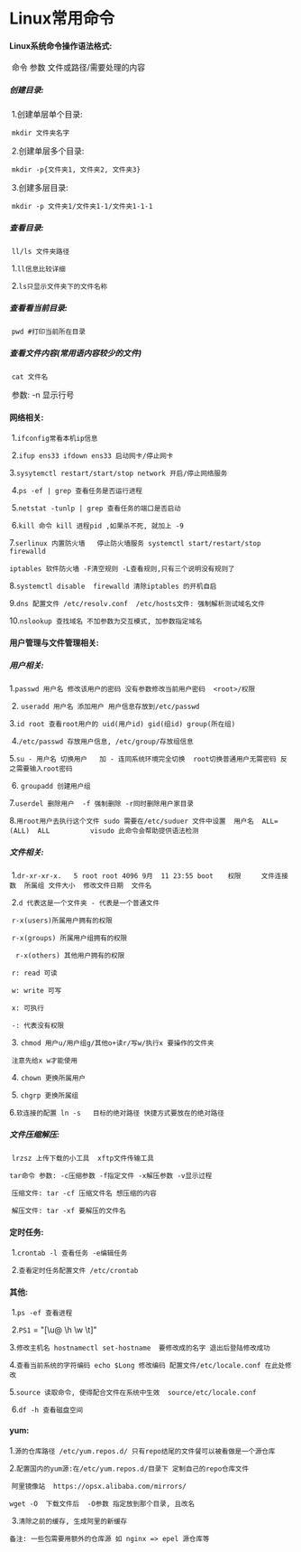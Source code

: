 # Linux常用命令

#### Linux系统命令操作语法格式:

​	命令  参数  文件或路径/需要处理的内容

##### 创建目录:

​	1.创建单层单个目录:

​		`mkdir 文件夹名字`

​	2.创建单层多个目录:

​		`mkdir -p{文件夹1, 文件夹2, 文件夹3}`

​	3.创建多层目录:

​		`mkdir -p 文件夹1/文件夹1-1/文件夹1-1-1`	

##### 查看目录:

​	`ll/ls 文件夹路径 `

​	1.`ll信息比较详细` 

​	2.`ls只显示文件夹下的文件名称`

##### 查看看当前目录:

​	`pwd #打印当前所在目录`  

##### 查看文件内容(常用语内容较少的文件)

​	`cat 文件名`

​	参数: -n 显示行号



#### 网络相关:

​	1.`ifconfig常看本机ip信息`	

​	2.`ifup ens33 ifdown ens33 启动网卡/停止网卡`

​	3.`sysytemctl restart/start/stop network 开启/停止网络服务`

​	4.`ps -ef | grep 查看任务是否运行进程`

​	5.`netstat -tunlp | grep 查看任务的端口是否启动`

​	6.`kill 命令 kill 进程pid ,如果杀不死, 就加上 -9 `

​	7.`serlinux 内置防火墙   停止防火墙服务 systemctl start/restart/stop firewalld ` 

​	    `iptables 软件防火墙 -F清空规则 -L查看规则,只有三个说明没有规则了`

​	8.`systemctl disable  firewalld 清除iptables 的开机自启`

​	9.`dns 配置文件 /etc/resolv.conf  /etc/hosts文件: 强制解析测试域名文件`

​	10.`nslookup 查找域名 不加参数为交互模式, 加参数指定域名`

#### 用户管理与文件管理相关:

##### 用户相关:

​	1.`passwd 用户名 修改该用户的密码 没有参数修改当前用户密码  <root>/权限`

​	2.  `useradd 用户名 添加用户 用户信息存放到/etc/passwd `

​	3.`id root 查看root用户的 uid(用户id) gid(组id) group(所在组)`

​	4.`/etc/passwd 存放用户信息, /etc/group/存放组信息`

​	5.`su - 用户名 切换用户   加 - 连同系统环境完全切换  root切换普通用户无需密码 反之需要输入root密码`

​	6.  `groupadd 创建用户组`

​	7.`userdel 删除用户  -f 强制删除 -r同时删除用户家目录 `

​	8.`用root用户去执行这个文件 sudo 需要在/etc/suduer 文件中设置  用户名  ALL=(ALL)  ALL          visudo 此命令会帮助提供语法检测`  

##### 文件相关:

​	1.` dr-xr-xr-x.   5 root root 4096 9月  11 23:55 boot ` 
   	 `   权限     文件连接数  所属组 文件大小  修改文件日期  文件名`

​	2.`d 代表这是一个文件夹 - 代表是一个普通文件  `

​	 `r-x(users)所属用户拥有的权限 `

​	 ` r-x(groups) 所属用户组拥有的权限 ` 

​	 ` r-x(others) 其他用户拥有的权限`

​	`r: read 可读`

​	`w: write 可写`

​	`x: 可执行`

​	`-: 代表没有权限`

​	3. `chmod 用户u/用户组g/其他o+读r/写w/执行x 要操作的文件夹 `

​	`注意先给x w才能使用`

​	4. `chown 更换所属用户`

​	5. `chgrp 更换所属组`

​	6.`软连接的配置 ln -s   目标的绝对路径 快捷方式要放在的绝对路径`

##### 文件压缩解压:

​	`lrzsz 上传下载的小工具  xftp文件传输工具`

​	`tar命令 参数: -c压缩参数 -f指定文件 -x解压参数 -v显示过程`

​	`压缩文件: tar -cf 压缩文件名 想压缩的内容`

​	`解压文件: tar -xf 要解压的文件名`

#### 定时任务:

​	1.`crontab -l 查看任务 -e编辑任务`

​	2.`查看定时任务配置文件 /etc/crontab`

#### 其他:

​	1.`ps -ef 查看进程`

​	2.`PS1` =  "[\u@ \h \w \t]"

​	3.`修改主机名 hostnamectl set-hostname  要修改成的名字 退出后登陆修改成功`

​	4.`查看当前系统的字符编码 echo $Long 修改编码 配置文件/etc/locale.conf 在此处修改`	

​	5.`source 读取命令, 使得配合文件在系统中生效  source/etc/locale.conf`

​	6.`df -h 查看磁盘空间`

#### yum:

​	1.`源的仓库路径 /etc/yum.repos.d/ 只有repo结尾的文件餐可以被看做是一个源仓库`

​	2.`配置国内的yum源:在/etc/yum.repos.d/目录下 定制自己的repo仓库文件`

​	    `阿里镜像站  https://opsx.alibaba.com/mirrors/`

​	    `wget -O  下载文件后  -O参数 指定放到那个目录, 且改名`

​	3.`清除之前的缓存, 生成阿里的新缓存`

​	`备注: 一些包需要用额外的仓库源 如 nginx => epel 源仓库等`	